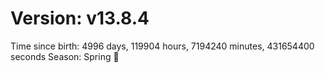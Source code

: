# Version: v13.8.4
Time since birth: 4996 days, 119904 hours, 7194240 minutes, 431654400 seconds
Season: Spring 🌸
